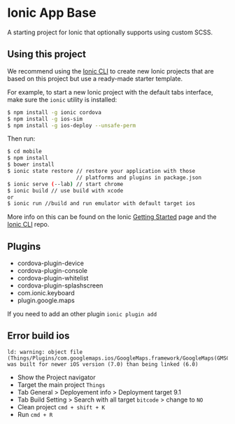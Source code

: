 Ionic App Base
=====================

A starting project for Ionic that optionally supports using custom SCSS.

## Using this project

We recommend using the [Ionic CLI](https://github.com/driftyco/ionic-cli) to create new Ionic projects that are based on this project but use a ready-made starter template.

For example, to start a new Ionic project with the default tabs interface, make sure the `ionic` utility is installed:

```bash
$ npm install -g ionic cordova
$ npm install -g ios-sim
$ npm install -g ios-deploy --unsafe-perm
```

Then run:

```bash
$ cd mobile
$ npm install
$ bower install
$ ionic state restore // restore your application with those 
					  // platforms and plugins in package.json
$ ionic serve (--lab) // start chrome
$ ionic build // use build with xcode 
or 
$ ionic run //build and run emulator with default target ios
```

More info on this can be found on the Ionic [Getting Started](http://ionicframework.com/getting-started) page and the [Ionic CLI](https://github.com/driftyco/ionic-cli) repo.

## Plugins

* cordova-plugin-device
* cordova-plugin-console
* cordova-plugin-whitelist
* cordova-plugin-splashscreen
* com.ionic.keyboard
* plugin.google.maps

If you need to add an other plugin  `ionic plugin add`


## Error build ios

```
ld: warning: object file (Things/Plugins/com.googlemaps.ios/GoogleMaps.framework/GoogleMaps(GMSCachedTile.o)) was built for newer iOS version (7.0) than being linked (6.0)
```

* Show the Project navigator
* Target the main project `Things`
* Tab General > Deployement info > Deployment target 9.1
* Tab Build Setting > Search with all target `bitcode` > change to `NO`
* Clean project `cmd + shift + K`
* Run `cmd + R`